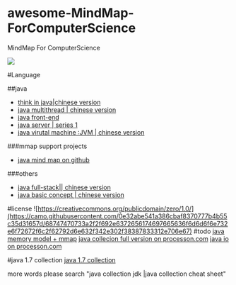 # awesome-MindMap-ForComputerScience
MindMap For ComputerScience 

![](https://camo.githubusercontent.com/1131548cf666e1150ebd2a52f44776d539f06324/68747470733a2f2f63646e2e7261776769742e636f6d2f73696e647265736f726875732f617765736f6d652f6d61737465722f6d656469612f6c6f676f2e737667)


#Language


##java
- [think in java|chinese version](http://blog.csdn.net/titer1/article/details/53872123)
- [java multithread | chinese version](http://blog.csdn.net/titer1/article/details/53872208)
- [java front-end ](http://www.cnblogs.com/javaee6/p/3726812.html)
- [java server | series 1](http://www.cnblogs.com/javaee6/p/3726812.html)
- [java virutal machine :JVM | chinese version](http://blog.csdn.net/titer1/article/details/53872942)

###mmap support projects
 - [java mind map on github](https://github.com/woyuan/java-mind-mapping)
 
###others
- [java full-stack|| chinese version](http://xiaodong.me/java-mind-map/)
- [java basic concept | chinese version](http://blog.csdn.net/jackfrued/article/details/41576837)




#license
![https://creativecommons.org/publicdomain/zero/1.0/](https://camo.githubusercontent.com/0e32abe541a386cbaf8370777b4b55c35d31657d/68747470733a2f2f692e6372656174697665636f6d6d6f6e732e6f72672f6c2f62792d6e632f342e302f38387833312e706e67)
#todo
[java memory model + mmap](http://blog.csdn.net/mr_zhuqiang/article/details/47103407)
[java collecion full version on processon.com](https://www.processon.com/view/5853ec29e4b0fb145a1f017f)
[java io on processon.com](https://www.processon.com/view/58579498e4b0f767284d1e98)


#java 1.7 collection
[java 1.7 collection](https://lh4.googleusercontent.com/-1UFtxdW0rrY/T86BNpCLVjI/AAAAAAAABJs/QfXB1orOfsI/s1600/Java-Collections_API-Queue.jpg)


more words please search "java collection jdk |java collection cheat sheet"
